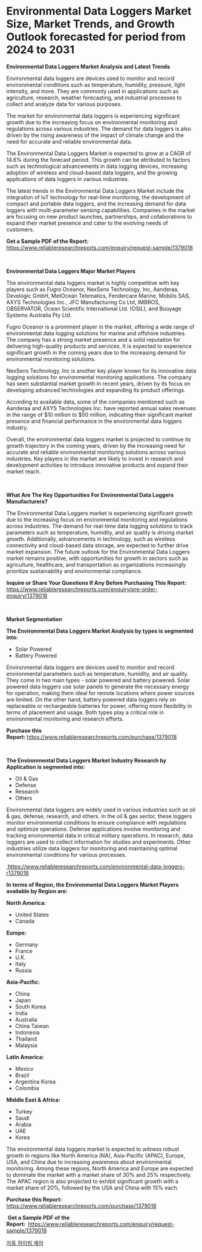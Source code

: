 <p><h1>Environmental Data Loggers Market Size, Market Trends, and Growth Outlook forecasted for period from 2024 to 2031</h1></p><p><strong>Environmental Data Loggers Market Analysis and Latest Trends</strong></p>
<p><p>Environmental data loggers are devices used to monitor and record environmental conditions such as temperature, humidity, pressure, light intensity, and more. They are commonly used in applications such as agriculture, research, weather forecasting, and industrial processes to collect and analyze data for various purposes.</p><p>The market for environmental data loggers is experiencing significant growth due to the increasing focus on environmental monitoring and regulations across various industries. The demand for data loggers is also driven by the rising awareness of the impact of climate change and the need for accurate and reliable environmental data.</p><p>The Environmental Data Loggers Market is expected to grow at a CAGR of 14.6% during the forecast period. This growth can be attributed to factors such as technological advancements in data logging devices, increasing adoption of wireless and cloud-based data loggers, and the growing applications of data loggers in various industries.</p><p>The latest trends in the Environmental Data Loggers Market include the integration of IoT technology for real-time monitoring, the development of compact and portable data loggers, and the increasing demand for data loggers with multi-parameter sensing capabilities. Companies in the market are focusing on new product launches, partnerships, and collaborations to expand their market presence and cater to the evolving needs of customers.</p></p>
<p><strong>Get a Sample PDF of the Report:&nbsp;</strong> <a href="https://www.reliableresearchreports.com/enquiry/request-sample/1379018">https://www.reliableresearchreports.com/enquiry/request-sample/1379018</a></p>
<p>&nbsp;</p>
<p><strong>Environmental Data Loggers Major Market Players</strong></p>
<p><p>The environmental data loggers market is highly competitive with key players such as Fugro Oceanor, NexSens Technology, Inc, Aanderaa, Develogic GmbH, MetOcean Telematics, Fendercare Marine, Mobilis SAS, AXYS Technologies Inc., JFC Manufacturing Co Ltd, IMBROS, OBSERVATOR, Ocean Scientific International Ltd. (OSIL), and Buoyage Systems Australia Pty Ltd.</p><p>Fugro Oceanor is a prominent player in the market, offering a wide range of environmental data logging solutions for marine and offshore industries. The company has a strong market presence and a solid reputation for delivering high-quality products and services. It is expected to experience significant growth in the coming years due to the increasing demand for environmental monitoring solutions.</p><p>NexSens Technology, Inc is another key player known for its innovative data logging solutions for environmental monitoring applications. The company has seen substantial market growth in recent years, driven by its focus on developing advanced technologies and expanding its product offerings.</p><p>According to available data, some of the companies mentioned such as Aanderaa and AXYS Technologies Inc. have reported annual sales revenues in the range of $10 million to $50 million, indicating their significant market presence and financial performance in the environmental data loggers industry.</p><p>Overall, the environmental data loggers market is projected to continue its growth trajectory in the coming years, driven by the increasing need for accurate and reliable environmental monitoring solutions across various industries. Key players in the market are likely to invest in research and development activities to introduce innovative products and expand their market reach.</p></p>
<p>&nbsp;</p>
<p><strong>What Are The Key Opportunities For Environmental Data Loggers Manufacturers?</strong></p>
<p><p>The Environmental Data Loggers market is experiencing significant growth due to the increasing focus on environmental monitoring and regulations across industries. The demand for real-time data logging solutions to track parameters such as temperature, humidity, and air quality is driving market growth. Additionally, advancements in technology, such as wireless connectivity and cloud-based data storage, are expected to further drive market expansion. The future outlook for the Environmental Data Loggers market remains positive, with opportunities for growth in sectors such as agriculture, healthcare, and transportation as organizations increasingly prioritize sustainability and environmental compliance.</p></p>
<p><strong>Inquire or Share Your Questions If Any Before Purchasing This Report:</strong> <a href="https://www.reliableresearchreports.com/enquiry/pre-order-enquiry/1379018">https://www.reliableresearchreports.com/enquiry/pre-order-enquiry/1379018</a></p>
<p>&nbsp;</p>
<p><strong>Market Segmentation</strong></p>
<p><strong>The Environmental Data Loggers Market Analysis by types is segmented into:</strong></p>
<p><ul><li>Solar Powered</li><li>Battery Powered</li></ul></p>
<p><p>Environmental data loggers are devices used to monitor and record environmental parameters such as temperature, humidity, and air quality. They come in two main types - solar powered and battery powered. Solar powered data loggers use solar panels to generate the necessary energy for operation, making them ideal for remote locations where power sources are limited. On the other hand, battery powered data loggers rely on replaceable or rechargeable batteries for power, offering more flexibility in terms of placement and usage. Both types play a critical role in environmental monitoring and research efforts.</p></p>
<p><strong>Purchase this Report:&nbsp;</strong><a href="https://www.reliableresearchreports.com/purchase/1379018">https://www.reliableresearchreports.com/purchase/1379018</a></p>
<p>&nbsp;</p>
<p><strong>The Environmental Data Loggers Market Industry Research by Application is segmented into:</strong></p>
<p><ul><li>Oil & Gas</li><li>Defense</li><li>Research</li><li>Others</li></ul></p>
<p><p>Environmental data loggers are widely used in various industries such as oil & gas, defense, research, and others. In the oil & gas sector, these loggers monitor environmental conditions to ensure compliance with regulations and optimize operations. Defense applications involve monitoring and tracking environmental data in critical military operations. In research, data loggers are used to collect information for studies and experiments. Other industries utilize data loggers for monitoring and maintaining optimal environmental conditions for various processes.</p></p>
<p><a href="https://www.reliableresearchreports.com/environmental-data-loggers-r1379018">&nbsp;https://www.reliableresearchreports.com/environmental-data-loggers-r1379018</a></p>
<p><strong>In terms of Region, the Environmental Data Loggers Market Players available by Region are:</strong></p>
<p>
    <p> <strong> North America: </strong>
        <ul>
            <li>United States</li>
            <li>Canada</li>
        </ul>
        </p> 
    <p> <strong> Europe: </strong>
        <ul>
            <li>Germany</li>
            <li>France</li>
            <li>U.K.</li>
            <li>Italy</li>
            <li>Russia</li>
        </ul>
        </p> 
    <p> <strong> Asia-Pacific: </strong>
        <ul>
            <li>China</li>
            <li>Japan</li>
            <li>South Korea</li>
            <li>India</li>
            <li>Australia</li>
            <li>China Taiwan</li>
            <li>Indonesia</li>
            <li>Thailand</li>
            <li>Malaysia</li>
        </ul>
        </p> 
    <p> <strong> Latin America: </strong>
        <ul>
            <li>Mexico</li>
            <li>Brazil</li>
            <li>Argentina Korea</li>
            <li>Colombia</li>
        </ul>
        </p> 
    <p> <strong> Middle East & Africa: </strong>
        <ul>
            <li>Turkey</li>
            <li>Saudi</li>
            <li>Arabia</li>
            <li>UAE</li>
            <li>Korea</li>
        </ul>
    </p>
    </p>
<p><p>The environmental data loggers market is expected to witness robust growth in regions like North America (NA), Asia-Pacific (APAC), Europe, USA, and China due to increasing awareness about environmental monitoring. Among these regions, North America and Europe are expected to dominate the market with a market share of 30% and 25% respectively. The APAC region is also projected to exhibit significant growth with a market share of 20%, followed by the USA and China with 15% each.</p></p>
<p><strong>Purchase this Report: </strong><a href="https://www.reliableresearchreports.com/purchase/1379018">https://www.reliableresearchreports.com/purchase/1379018</a></p>
<p>&nbsp;<strong>Get a Sample PDF of the Report:&nbsp;&nbsp;</strong><a href="https://www.reliableresearchreports.com/enquiry/request-sample/1379018">https://www.reliableresearchreports.com/enquiry/request-sample/1379018</a></p>
<p><strong></strong></p>
<p><p><a href="https://github.com/laholand/Market-Research-Report-List-3/blob/main/419727520393.md">자동 하이빔 제어</a></p></p>